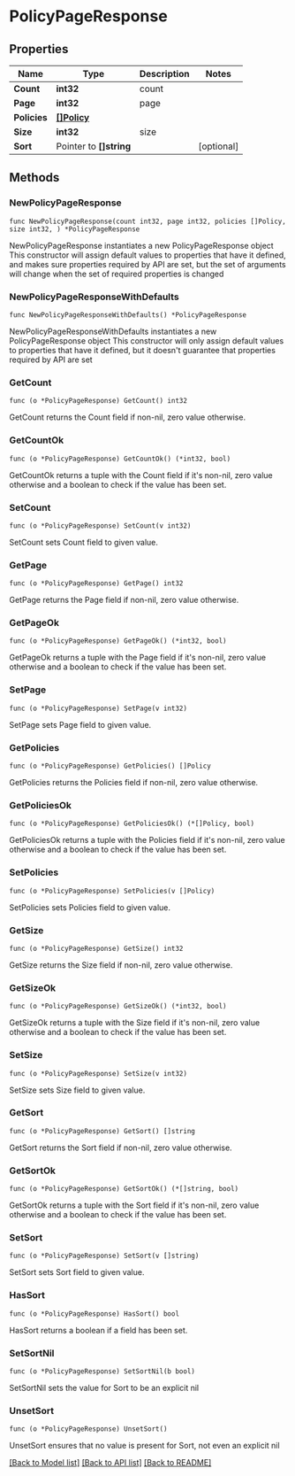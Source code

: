 # PolicyPageResponse

## Properties

Name | Type | Description | Notes
------------ | ------------- | ------------- | -------------
**Count** | **int32** | count | 
**Page** | **int32** | page | 
**Policies** | [**[]Policy**](Policy.md) |  | 
**Size** | **int32** | size | 
**Sort** | Pointer to **[]string** |  | [optional] 

## Methods

### NewPolicyPageResponse

`func NewPolicyPageResponse(count int32, page int32, policies []Policy, size int32, ) *PolicyPageResponse`

NewPolicyPageResponse instantiates a new PolicyPageResponse object
This constructor will assign default values to properties that have it defined,
and makes sure properties required by API are set, but the set of arguments
will change when the set of required properties is changed

### NewPolicyPageResponseWithDefaults

`func NewPolicyPageResponseWithDefaults() *PolicyPageResponse`

NewPolicyPageResponseWithDefaults instantiates a new PolicyPageResponse object
This constructor will only assign default values to properties that have it defined,
but it doesn't guarantee that properties required by API are set

### GetCount

`func (o *PolicyPageResponse) GetCount() int32`

GetCount returns the Count field if non-nil, zero value otherwise.

### GetCountOk

`func (o *PolicyPageResponse) GetCountOk() (*int32, bool)`

GetCountOk returns a tuple with the Count field if it's non-nil, zero value otherwise
and a boolean to check if the value has been set.

### SetCount

`func (o *PolicyPageResponse) SetCount(v int32)`

SetCount sets Count field to given value.


### GetPage

`func (o *PolicyPageResponse) GetPage() int32`

GetPage returns the Page field if non-nil, zero value otherwise.

### GetPageOk

`func (o *PolicyPageResponse) GetPageOk() (*int32, bool)`

GetPageOk returns a tuple with the Page field if it's non-nil, zero value otherwise
and a boolean to check if the value has been set.

### SetPage

`func (o *PolicyPageResponse) SetPage(v int32)`

SetPage sets Page field to given value.


### GetPolicies

`func (o *PolicyPageResponse) GetPolicies() []Policy`

GetPolicies returns the Policies field if non-nil, zero value otherwise.

### GetPoliciesOk

`func (o *PolicyPageResponse) GetPoliciesOk() (*[]Policy, bool)`

GetPoliciesOk returns a tuple with the Policies field if it's non-nil, zero value otherwise
and a boolean to check if the value has been set.

### SetPolicies

`func (o *PolicyPageResponse) SetPolicies(v []Policy)`

SetPolicies sets Policies field to given value.


### GetSize

`func (o *PolicyPageResponse) GetSize() int32`

GetSize returns the Size field if non-nil, zero value otherwise.

### GetSizeOk

`func (o *PolicyPageResponse) GetSizeOk() (*int32, bool)`

GetSizeOk returns a tuple with the Size field if it's non-nil, zero value otherwise
and a boolean to check if the value has been set.

### SetSize

`func (o *PolicyPageResponse) SetSize(v int32)`

SetSize sets Size field to given value.


### GetSort

`func (o *PolicyPageResponse) GetSort() []string`

GetSort returns the Sort field if non-nil, zero value otherwise.

### GetSortOk

`func (o *PolicyPageResponse) GetSortOk() (*[]string, bool)`

GetSortOk returns a tuple with the Sort field if it's non-nil, zero value otherwise
and a boolean to check if the value has been set.

### SetSort

`func (o *PolicyPageResponse) SetSort(v []string)`

SetSort sets Sort field to given value.

### HasSort

`func (o *PolicyPageResponse) HasSort() bool`

HasSort returns a boolean if a field has been set.

### SetSortNil

`func (o *PolicyPageResponse) SetSortNil(b bool)`

 SetSortNil sets the value for Sort to be an explicit nil

### UnsetSort
`func (o *PolicyPageResponse) UnsetSort()`

UnsetSort ensures that no value is present for Sort, not even an explicit nil

[[Back to Model list]](../README.md#documentation-for-models) [[Back to API list]](../README.md#documentation-for-api-endpoints) [[Back to README]](../README.md)


